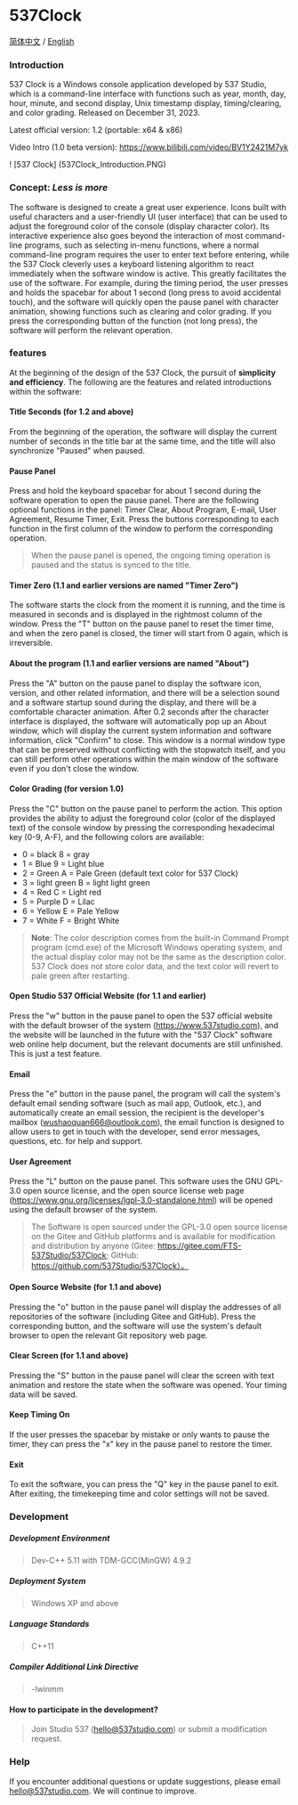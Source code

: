 # 537Clock

[简体中文](./README.md) / [English](./README.en.md)

### Introduction

537 Clock is a Windows console application developed by 537 Studio, which is a command-line interface with functions such as year, month, day, hour, minute, and second display, Unix timestamp display, timing/clearing, and color grading. Released on December 31, 2023.

Latest official version: 1.2 (portable: x64 & x86)

Video Intro (1.0 beta version): https://www.bilibili.com/video/BV1Y2421M7yk

! [537 Clock] (537Clock_Introduction.PNG)

### Concept: _Less is more_

The software is designed to create a great user experience. Icons built with useful characters and a user-friendly UI (user interface) that can be used to adjust the foreground color of the console (display character color). Its interactive experience also goes beyond the interaction of most command-line programs, such as selecting in-menu functions, where a normal command-line program requires the user to enter text before entering, while the 537 Clock cleverly uses a keyboard listening algorithm to react immediately when the software window is active. This greatly facilitates the use of the software. For example, during the timing period, the user presses and holds the spacebar for about 1 second (long press to avoid accidental touch), and the software will quickly open the pause panel with character animation, showing functions such as clearing and color grading. If you press the corresponding button of the function (not long press), the software will perform the relevant operation.

### features

At the beginning of the design of the 537 Clock, the pursuit of **simplicity and efficiency**. The following are the features and related introductions within the software:

#### **Title Seconds** (for 1.2 and above)

From the beginning of the operation, the software will display the current number of seconds in the title bar at the same time, and the title will also synchronize "Paused" when paused.

#### **Pause Panel**

Press and hold the keyboard spacebar for about 1 second during the software operation to open the pause panel. There are the following optional functions in the panel: Timer Clear, About Program, E-mail, User Agreement, Resume Timer, Exit. Press the buttons corresponding to each function in the first column of the window to perform the corresponding operation.

> When the pause panel is opened, the ongoing timing operation is paused and the status is synced to the title.

#### **Timer Zero** (1.1 and earlier versions are named "Timer Zero")

The software starts the clock from the moment it is running, and the time is measured in seconds and is displayed in the rightmost column of the window. Press the "T" button on the pause panel to reset the timer time, and when the zero panel is closed, the timer will start from 0 again, which is irreversible.

#### **About the program** (1.1 and earlier versions are named "About")

Press the "A" button on the pause panel to display the software icon, version, and other related information, and there will be a selection sound and a software startup sound during the display, and there will be a comfortable character animation. After 0.2 seconds after the character interface is displayed, the software will automatically pop up an About window, which will display the current system information and software information, click "Confirm" to close. This window is a normal window type that can be preserved without conflicting with the stopwatch itself, and you can still perform other operations within the main window of the software even if you don't close the window.

#### **Color Grading** (for version 1.0)

Press the "C" button on the pause panel to perform the action. This option provides the ability to adjust the foreground color (color of the displayed text) of the console window by pressing the corresponding hexadecimal key (0-9, A-F), and the following colors are available:

- 0 = black 8 = gray
- 1 = Blue 9 = Light blue
- 2 = Green A = Pale Green (default text color for 537 Clock)
- 3 = light green B = light light green
- 4 = Red C = Light red
- 5 = Purple D = Lilac
- 6 = Yellow E = Pale Yellow
- 7 = White F = Bright White

> **Note**: The color description comes from the built-in Command Prompt program (cmd.exe) of the Microsoft Windows operating system, and the actual display color may not be the same as the description color.
> 537 Clock does not store color data, and the text color will revert to pale green after restarting.

#### **Open Studio 537 Official Website** (for 1.1 and earlier)

Press the "w" button in the pause panel to open the 537 official website with the default browser of the system (https://www.537studio.com), and the website will be launched in the future with the "537 Clock" software web online help document, but the relevant documents are still unfinished. This is just a test feature.

#### **Email**

Press the "e" button in the pause panel, the program will call the system's default email sending software (such as mail app, Outlook, etc.), and automatically create an email session, the recipient is the developer's mailbox (wushaoquan666@outlook.com), the email function is designed to allow users to get in touch with the developer, send error messages, questions, etc. for help and support.

#### **User Agreement**

Press the "L" button on the pause panel. This software uses the GNU GPL-3.0 open source license, and the open source license web page (https://www.gnu.org/licenses/lgpl-3.0-standalone.html) will be opened using the default browser of the system.
> The Software is open sourced under the GPL-3.0 open source license on the Gitee and GitHub platforms and is available for modification and distribution by anyone (Gitee: https://gitee.com/FTS-537Studio/537Clock; GitHub: https://github.com/537Studio/537Clock）。

#### **Open Source Website** (for 1.1 and above)

Pressing the "o" button in the pause panel will display the addresses of all repositories of the software (including Gitee and GitHub). Press the corresponding button, and the software will use the system's default browser to open the relevant Git repository web page.

#### **Clear Screen** (for 1.1 and above)

Pressing the "S" button in the pause panel will clear the screen with text animation and restore the state when the software was opened. Your timing data will be saved.

#### **Keep Timing On**

If the user presses the spacebar by mistake or only wants to pause the timer, they can press the "x" key in the pause panel to restore the timer.

#### **Exit**

To exit the software, you can press the "Q" key in the pause panel to exit. After exiting, the timekeeping time and color settings will not be saved.

### Development

##### **Development Environment**

> Dev-C++ 5.11 with TDM-GCC(MinGW) 4.9.2

##### **Deployment System**

> Windows XP and above

##### **Language Standards**

> C++11

##### **Compiler Additional Link Directive**

> -lwinmm

#### How to participate in the development?

> Join Studio 537 (hello@537studio.com) or submit a modification request.

### Help

If you encounter additional questions or update suggestions, please email hello@537studio.com. We will continue to improve.